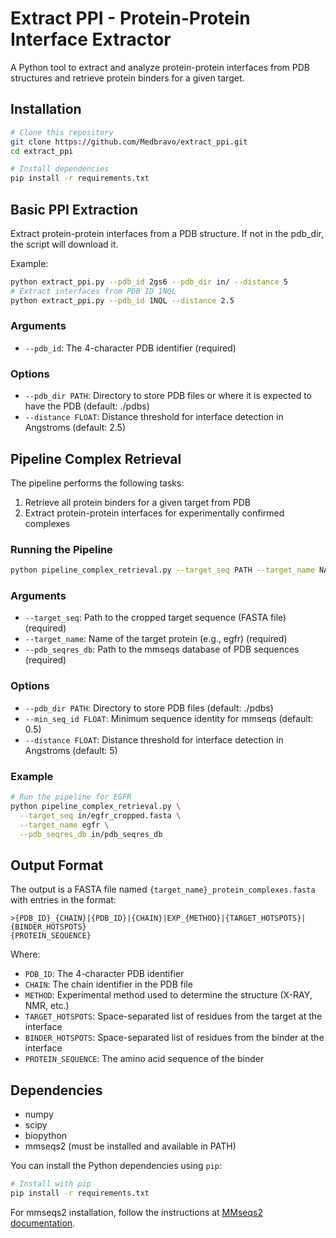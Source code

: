 # Extract PPI - Protein-Protein Interface Extractor

A Python tool to extract and analyze protein-protein interfaces from PDB structures and retrieve protein binders for a given target.

## Installation

```bash
# Clone this repository
git clone https://github.com/Medbravo/extract_ppi.git
cd extract_ppi

# Install dependencies
pip install -r requirements.txt
```

## Basic PPI Extraction

Extract protein-protein interfaces from a PDB structure. If not in the pdb_dir, the script will download it.

Example:

```bash
python extract_ppi.py --pdb_id 2gs6 --pdb_dir in/ --distance 5
# Extract interfaces from PDB ID 1NQL
python extract_ppi.py --pdb_id 1NQL --distance 2.5
```

### Arguments

- `--pdb_id`: The 4-character PDB identifier (required)

### Options

- `--pdb_dir PATH`: Directory to store PDB files or where it is expected to have the PDB (default: ./pdbs)
- `--distance FLOAT`: Distance threshold for interface detection in Angstroms (default: 2.5)



## Pipeline Complex Retrieval

The pipeline performs the following tasks:
1. Retrieve all protein binders for a given target from PDB
2. Extract protein-protein interfaces for experimentally confirmed complexes

### Running the Pipeline

```bash
python pipeline_complex_retrieval.py --target_seq PATH --target_name NAME --pdb_seqres_db PATH [options]
```

### Arguments

- `--target_seq`: Path to the cropped target sequence (FASTA file) (required)
- `--target_name`: Name of the target protein (e.g., egfr) (required)
- `--pdb_seqres_db`: Path to the mmseqs database of PDB sequences (required)

### Options

- `--pdb_dir PATH`: Directory to store PDB files (default: ./pdbs)
- `--min_seq_id FLOAT`: Minimum sequence identity for mmseqs (default: 0.5)
- `--distance FLOAT`: Distance threshold for interface detection in Angstroms (default: 5)

### Example

```bash
# Run the pipeline for EGFR
python pipeline_complex_retrieval.py \
  --target_seq in/egfr_cropped.fasta \
  --target_name egfr \
  --pdb_seqres_db in/pdb_seqres_db
```

## Output Format

The output is a FASTA file named `{target_name}_protein_complexes.fasta` with entries in the format:

```
>{PDB_ID}_{CHAIN}|{PDB_ID}|{CHAIN}|EXP_{METHOD}|{TARGET_HOTSPOTS}|{BINDER_HOTSPOTS}
{PROTEIN_SEQUENCE}
```

Where:
- `PDB_ID`: The 4-character PDB identifier
- `CHAIN`: The chain identifier in the PDB file
- `METHOD`: Experimental method used to determine the structure (X-RAY, NMR, etc.)
- `TARGET_HOTSPOTS`: Space-separated list of residues from the target at the interface
- `BINDER_HOTSPOTS`: Space-separated list of residues from the binder at the interface
- `PROTEIN_SEQUENCE`: The amino acid sequence of the binder

## Dependencies

- numpy
- scipy
- biopython
- mmseqs2 (must be installed and available in PATH)

You can install the Python dependencies using `pip`:

```bash
# Install with pip
pip install -r requirements.txt
```

For mmseqs2 installation, follow the instructions at [MMseqs2 documentation](https://github.com/soedinglab/MMseqs2#installation).